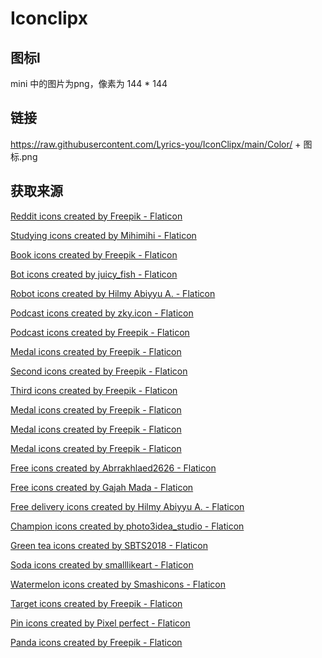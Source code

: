 # Iconclipx
## 图标l

mini 中的图片为png，像素为 144 * 144

## 链接

https://raw.githubusercontent.com/Lyrics-you/IconClipx/main/Color/ + 图标.png

## 获取来源

<a href="https://www.flaticon.com/free-icons/reddit" title="reddit icons">Reddit icons created by Freepik - Flaticon</a>

<a href="https://www.flaticon.com/free-icons/studying" title="studying icons">Studying icons created by Mihimihi - Flaticon</a>

<a href="https://www.flaticon.com/free-icons/book" title="book icons">Book icons created by Freepik - Flaticon</a>

<a href="https://www.flaticon.com/free-icons/bot" title="bot icons">Bot icons created by juicy_fish - Flaticon</a>

<a href="https://www.flaticon.com/free-icons/robot" title="robot icons">Robot icons created by Hilmy Abiyyu A. - Flaticon</a>

<a href="https://www.flaticon.com/free-icons/podcast" title="podcast icons">Podcast icons created by zky.icon - Flaticon</a>

<a href="https://www.flaticon.com/free-icons/podcast" title="podcast icons">Podcast icons created by Freepik - Flaticon</a>

<a href="https://www.flaticon.com/free-icons/medal" title="medal icons">Medal icons created by Freepik - Flaticon</a>

<a href="https://www.flaticon.com/free-icons/second" title="second icons">Second icons created by Freepik - Flaticon</a>

<a href="https://www.flaticon.com/free-icons/third" title="third icons">Third icons created by Freepik - Flaticon</a>

<a href="https://www.flaticon.com/free-icons/medal" title="medal icons">Medal icons created by Freepik - Flaticon</a>

<a href="https://www.flaticon.com/free-icons/medal" title="medal icons">Medal icons created by Freepik - Flaticon</a>

<a href="https://www.flaticon.com/free-icons/medal" title="medal icons">Medal icons created by Freepik - Flaticon</a>

<a href="https://www.flaticon.com/free-icons/free" title="free icons">Free icons created by Abrrakhlaed2626 - Flaticon</a>

<a href="https://www.flaticon.com/free-icons/free" title="free icons">Free icons created by Gajah Mada - Flaticon</a>

<a href="https://www.flaticon.com/free-icons/free-delivery" title="free delivery icons">Free delivery icons created by Hilmy Abiyyu A. - Flaticon</a>

<a href="https://www.flaticon.com/free-icons/champion" title="champion icons">Champion icons created by photo3idea_studio - Flaticon</a>

<a href="https://www.flaticon.com/free-icons/green-tea" title="green tea icons">Green tea icons created by SBTS2018 - Flaticon</a>

<a href="https://www.flaticon.com/free-icons/soda" title="soda icons">Soda icons created by smalllikeart - Flaticon</a>

<a href="https://www.flaticon.com/free-icons/watermelon" title="watermelon icons">Watermelon icons created by Smashicons - Flaticon</a>

<a href="https://www.flaticon.com/free-icons/target" title="target icons">Target icons created by Freepik - Flaticon</a>

<a href="https://www.flaticon.com/free-icons/pin" title="pin icons">Pin icons created by Pixel perfect - Flaticon</a>

<a href="https://www.flaticon.com/free-icons/panda" title="panda icons">Panda icons created by Freepik - Flaticon</a>

